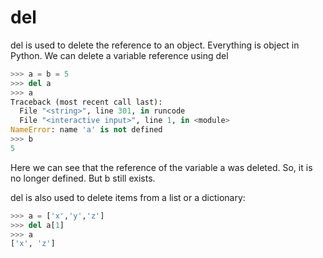 # del
del is used to delete the reference to an object. Everything is object in Python. We can delete a variable reference using del
```python
>>> a = b = 5
>>> del a
>>> a
Traceback (most recent call last):
  File "<string>", line 301, in runcode
  File "<interactive input>", line 1, in <module>
NameError: name 'a' is not defined
>>> b
5
```
Here we can see that the reference of the variable a was deleted. So, it is no longer defined. But b still exists.

del is also used to delete items from a list or a dictionary:

```python
>>> a = ['x','y','z']
>>> del a[1]
>>> a
['x', 'z']
``` 